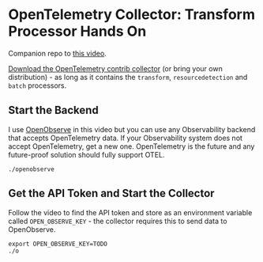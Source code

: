 # OpenTelemetry Collector: Transform Processor Hands On

Companion repo to [this video](https://example.com).

[Download the OpenTelemetry contrib collector](https://github.com/open-telemetry/opentelemetry-collector-releases/releases) (or bring your own distribution) - as long as it contains the `transform`, `resourcedetection` and `batch` processors.

## Start the Backend

I use [OpenObserve](https://github.com/openobserve/openobserve/releases/tag/v0.14.4) in this video but you can use any Observability backend that accepts OpenTelemetry data. If your Observability system does not accept OpenTelemetry, get a new one. OpenTelemetry is the future and any future-proof solution should fully support OTEL.

```
./openobserve
```

## Get the API Token and Start the Collector
Follow the video to find the API token and store as an environment variable called `OPEN_OBSERVE_KEY` - the collector requires this to send data to OpenObserve.

```
export OPEN_OBSERVE_KEY=TODO
./o
```
